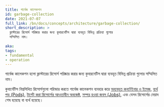 ```yaml
---
title: গার্বেজ কালেকশন
id: garbage-collection
date: 2021-07-07
full_link: /bn/docs/concepts/architecture/garbage-collection/
short_description: >
  ক্লাস্টারের রিসোর্স পরিষ্কার করার জন্য কুবারনেটিস দ্বারা ব্যবহৃত বিভিন্ন প্রক্রিয়া গুলোর                                  
  সম্মিলিত নাম।
  
aka: 
tags:
- fundamental
- operation
---
```


গার্বেজ কালেকশন হলো ক্লাস্টারের রিসোর্স পরিষ্কার করার জন্য কুবারনেটিস দ্বারা ব্যবহৃত বিভিন্ন প্রক্রিয়া গুলোর
সম্মিলিত নাম।

<!--more-->

কুবার্নেটিস নিম্নলিখিত রিসোর্সগুলো পরিস্কার করতে গার্বেজ কালেকশন ব্যবহার করে
[অব্যবহৃত কনটেইনার ও ইমেজ](/bn/docs/concepts/architecture/garbage-collection/#containers-images),
[ব্যর্থ পড (Pods)](/docs/concepts/workloads/pods/pod-lifecycle/#pod-garbage-collection),
[টার্গেট করা রিসোর্সের আওতাধীন অবজেক্ট](/docs/concepts/overview/working-with-objects/owners-dependents/),
[সম্পন্ন হওয়া জবস (Jobs)](/docs/concepts/workloads/controllers/ttlafterfinished/), এবং যেসব রিসোর্সের 
মেয়াদ শেষ হয়েছে বা ব্যর্থ হয়েছে।
